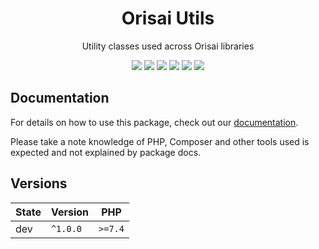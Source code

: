 <h1 align="center">Orisai Utils</h1>

<p align="center">
    Utility classes used across Orisai libraries
</p>

<p align=center>
  <a href="https://github.com/orisai/utils/actions?query=workflow%3Aci"><img src="https://github.com/orisai/utils/workflows/ci/badge.svg"></a>
  <a href="https://coveralls.io/r/orisai/utils"><img src="https://badgen.net/coveralls/c/github/orisai/utils/v1.x?cache=300"></a>
  <a href="https://dashboard.stryker-mutator.io/reports/github.com/orisai/utils/v1.x"><img src="https://badge.stryker-mutator.io/github.com/orisai/utils/v1.x"></a>
  <a href="https://packagist.org/packages/orisai/utils"><img src="https://badgen.net/packagist/dt/orisai/utils?cache=3600"></a>
  <a href="https://packagist.org/packages/orisai/utils"><img src="https://badgen.net/packagist/v/orisai/utils?cache=3600"></a>
  <a href="https://choosealicense.com/licenses/mpl-2.0/"><img src="https://badgen.net/badge/license/MPL-2.0/blue?cache=3600"></a>
<p>

## Documentation

For details on how to use this package, check out our [documentation](docs/README.md).

Please take a note knowledge of PHP, Composer and other tools used is expected and not explained by package docs.

## Versions

| State  | Version      | PHP     |
|--------|--------------|---------|
| dev    | `^1.0.0`     | `>=7.4` |
